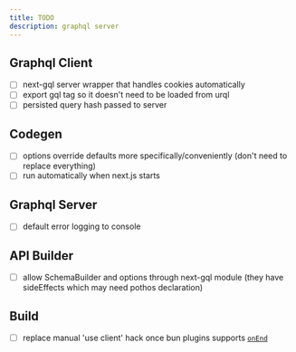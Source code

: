 ```yaml
---
title: TODO
description: graphql server
---
```


## Graphql Client
- [ ] next-gql server wrapper that handles cookies automatically
- [ ] export gql tag so it doesn't need to be loaded from urql
- [ ] persisted query hash passed to server

## Codegen
- [ ] options override defaults more specifically/conveniently (don't need to replace everything)
- [ ] run automatically when next.js starts

## Graphql Server
- [ ] default error logging to console

## API Builder
- [ ] allow SchemaBuilder and options through next-gql module (they have sideEffects which may need pothos declaration)

## Build
- [ ] replace manual 'use client' hack once bun plugins supports [`onEnd`](https://github.com/oven-sh/bun/issues/2771)
